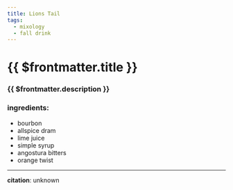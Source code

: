 ```yaml
---
title: Lions Tail
tags:
  - mixology
  - fall drink
---
```


# {{ $frontmatter.title }}

### {{ $frontmatter.description }}

### ingredients:

- <MixologyConversion n="2 floz"/> bourbon
- <MixologyConversion n="0.5 floz"/> allspice dram
- <MixologyConversion n="0.5 flox"/> lime juice
- <MixologyConversion n="1 tsp"/> simple syrup
- <MixologyConversion n="2 dash"/> angostura bitters
- orange twist

---

**citation**:
unknown
